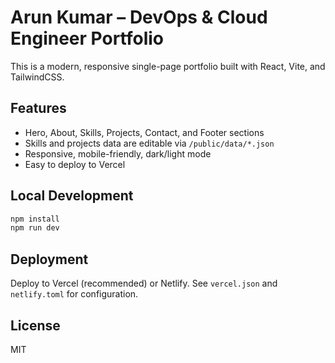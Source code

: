 # Arun Kumar – DevOps & Cloud Engineer Portfolio

This is a modern, responsive single-page portfolio built with React, Vite, and TailwindCSS.

## Features
- Hero, About, Skills, Projects, Contact, and Footer sections
- Skills and projects data are editable via `/public/data/*.json`
- Responsive, mobile-friendly, dark/light mode
- Easy to deploy to Vercel

## Local Development
```bash
npm install
npm run dev
```

## Deployment
Deploy to Vercel (recommended) or Netlify. See `vercel.json` and `netlify.toml` for configuration.

## License
MIT

